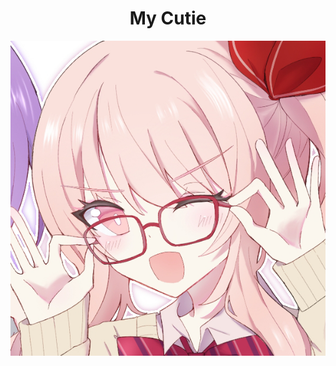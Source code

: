 <h1 align="center">
    My Cutie
</h1>
<p align="center">
    <a href="https://www.pixiv.net/en/artworks/119683519" target="_blank" rel="noopener noreferrer">
        <img src="cutie.png" alt="Cutie">
    </a>
</p>
